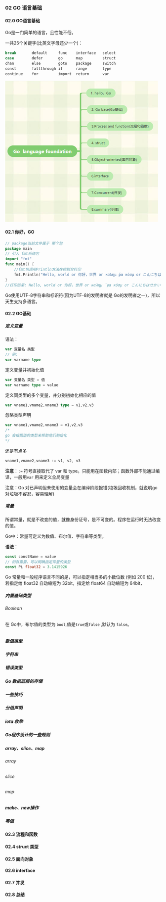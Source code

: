 ### 02 GO 语言基础

#### 02.0 GO语言基础

Go是一门简单的语言，且性能不俗。

一共25个关键字(比英文字母还少一个)：

```bash
break		default		func	interface	select
case		defer		go		map			struct
chan		else		goto	package		switch
const		fallthrough	if		range		type
continue	for			import	return		var
```

![image-20211009005603118](images/image-20211009005603118.png)



#### 02.1 你好，GO

```go
// package当前文件属于 哪个包
package main
// 引入 fmt系统包
import "fmt"
func main() {
	//fmt包调用Println方法在控制台打印
	fmt.Println("Hello, world or 你好，世界 or καλημ ́ρα κóσμ or こんにちはせかい\\n")
}
//打印结果: Hello, world or 你好，世界 or καλημ ́ρα κóσμ or こんにちはせかい\n
```

Go使用UTF-8字符串和标识符(因为UTF-8的发明者就是 Go的发明者之一)，所以天生支持多语言。

#### 02.2 GO基础

##### 定义变量

语法：

```go
var 变量名 类型
// 例:
var varname type

```

定义变量并初始化值

```go
var 变量名 类型 = 值
var varname type = value
```

定义同类型的多个变量，并分别初始化相应的值

```go
var vname1,vname2,vname3 type = v1,v2,v3
```

忽略类型声明

```go
var vname1,vname2,vname3 = v1,v2,v3
/*
go 会根据值的类型来帮助他们初始化
*/
```

还是有点多

```go
vname1,vname2,vname3 := v1, v2, v3
```

**注意**：`:=` 符号直接取代了 var 和 type。只能用在函数内部；函数外部不能通过编译，一般用`var` 用来定义全局变量

注意：Go 对已声明但未使用的变量会在编译阶段报错(垃圾回收机制，就说明go对垃圾不容忍，容易理解)



##### 常量

所谓常量，就是不改变的值，就像身份证号，是不可变的。程序在运行时无法改变的值。

Go中：常量可定义为数值、布尔值、字符串等类型。

**语法**：

```go
const constName = value
// 如有需要，可以明确指定常量的类型
const Pi float32 = 3.1415926
```

Go 常量和一般程序语言不同的是，可以指定相当多的小数位数 (例如 200 位)，
若指定给 float32 自动缩短为 32bit，指定给 float64 自动缩短为 64bit，

##### 内置基础类型

###### Boolean

在 Go中，布尔值的类型为 `bool`,值是`true`或`false` ,默认为 `false`。

```go

```



##### 数值类型

##### 字符串

##### 错误类型

##### Go 数据底层的存储

##### 一些技巧

##### 分组声明

##### iota 枚举

##### Go程序设计的一些规则

##### array、slice、map

###### array

###### slice

###### map

##### make、new操作

##### 零值



#### 02.3 流程和函数



#### 02.4 struct 类型



#### 02.5 面向对象



#### 02.6 interface



#### 02.7 并发



#### 02.8 总结